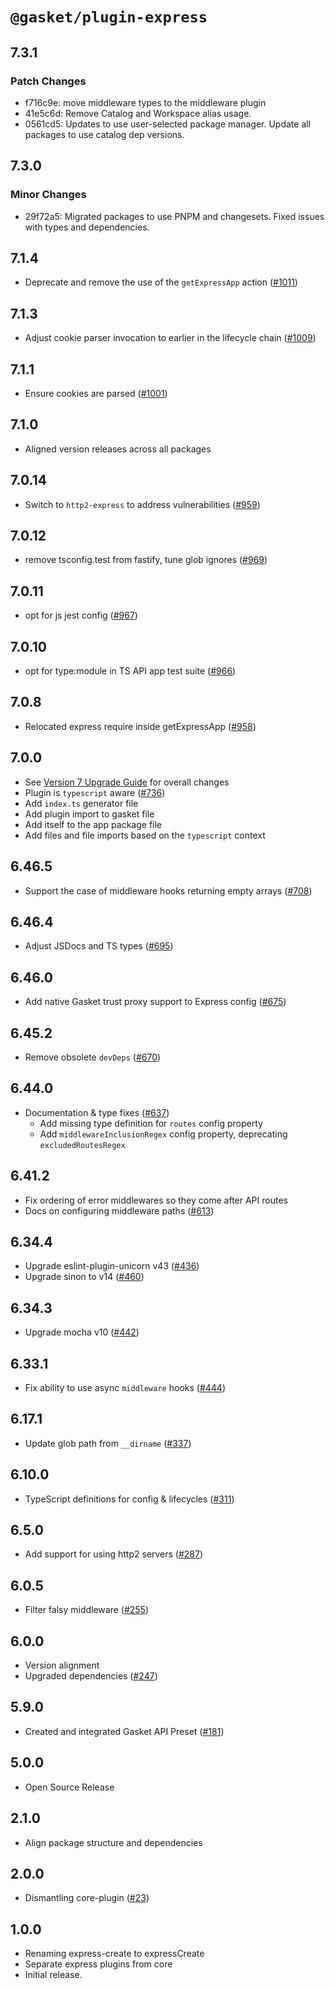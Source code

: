 # `@gasket/plugin-express`

## 7.3.1

### Patch Changes

- f716c9e: move middleware types to the middleware plugin
- 41e5c6d: Remove Catalog and Workspace alias usage.
- 0561cd5: Updates to use user-selected package manager. Update all packages to use catalog dep versions.

## 7.3.0

### Minor Changes

- 29f72a5: Migrated packages to use PNPM and changesets. Fixed issues with types and dependencies.

## 7.1.4

- Deprecate and remove the use of the `getExpressApp` action ([#1011])

## 7.1.3

- Adjust cookie parser invocation to earlier in the lifecycle chain ([#1009])

## 7.1.1

- Ensure cookies are parsed ([#1001])

## 7.1.0

- Aligned version releases across all packages

## 7.0.14

- Switch to `http2-express` to address vulnerabilities ([#959])

## 7.0.12

- remove tsconfig.test from fastify, tune glob ignores ([#969])

## 7.0.11

- opt for js jest config ([#967])

## 7.0.10

- opt for type:module in TS API app test suite ([#966])

## 7.0.8

- Relocated express require inside getExpressApp ([#958])

## 7.0.0

- See [Version 7 Upgrade Guide] for overall changes
- Plugin is `typescript` aware ([#736])
- Add `index.ts` generator file
- Add plugin import to gasket file
- Add itself to the app package file
- Add files and file imports based on the `typescript` context

## 6.46.5

- Support the case of middleware hooks returning empty arrays ([#708])

## 6.46.4

- Adjust JSDocs and TS types ([#695])

## 6.46.0

- Add native Gasket trust proxy support to Express config ([#675])

## 6.45.2

- Remove obsolete `devDeps` ([#670])

## 6.44.0

- Documentation & type fixes ([#637])
  - Add missing type definition for `routes` config property
  - Add `middlewareInclusionRegex` config property, deprecating `excludedRoutesRegex`

## 6.41.2

- Fix ordering of error middlewares so they come after API routes
- Docs on configuring middleware paths ([#613])

## 6.34.4

- Upgrade eslint-plugin-unicorn v43 ([#436])
- Upgrade sinon to v14 ([#460])

## 6.34.3

- Upgrade mocha v10 ([#442])

## 6.33.1

- Fix ability to use async `middleware` hooks ([#444])

## 6.17.1

- Update glob path from `__dirname` ([#337])

## 6.10.0

- TypeScript definitions for config & lifecycles ([#311])

## 6.5.0

- Add support for using http2 servers ([#287])

## 6.0.5

- Filter falsy middleware ([#255])

## 6.0.0

- Version alignment
- Upgraded dependencies ([#247])

## 5.9.0

- Created and integrated Gasket API Preset ([#181])

## 5.0.0

- Open Source Release

## 2.1.0

- Align package structure and dependencies

## 2.0.0

- Dismantling core-plugin ([#23])

## 1.0.0

- Renaming express-create to expressCreate
- Separate express plugins from core
- Initial release.

[Version 7 Upgrade Guide]: /docs/upgrade-to-7.md
[#23]: https://github.com/godaddy/gasket/pull/23
[#181]: https://github.com/godaddy/gasket/pull/181
[#247]: https://github.com/godaddy/gasket/pull/247
[#255]: https://github.com/godaddy/gasket/pull/255
[#287]: https://github.com/godaddy/gasket/pull/287
[#311]: https://github.com/godaddy/gasket/pull/311
[#337]: https://github.com/godaddy/gasket/pull/337
[#436]: https://github.com/godaddy/gasket/pull/436
[#444]: https://github.com/godaddy/gasket/pull/444
[#442]: https://github.com/godaddy/gasket/pull/442
[#460]: https://github.com/godaddy/gasket/pull/460
[#613]: https://github.com/godaddy/gasket/pull/613
[#637]: https://github.com/godaddy/gasket/pull/637
[#670]: https://github.com/godaddy/gasket/pull/670
[#675]: https://github.com/godaddy/gasket/pull/675
[#695]: https://github.com/godaddy/gasket/pull/695
[#708]: https://github.com/godaddy/gasket/pull/708
[#736]: https://github.com/godaddy/gasket/pull/736
[#958]: https://github.com/godaddy/gasket/pull/958
[#966]: https://github.com/godaddy/gasket/pull/966
[#967]: https://github.com/godaddy/gasket/pull/967
[#959]: https://github.com/godaddy/gasket/pull/959
[#969]: https://github.com/godaddy/gasket/pull/969
[#1001]: https://github.com/godaddy/gasket/pull/1001
[#1009]: https://github.com/godaddy/gasket/pull/1009
[#1011]: https://github.com/godaddy/gasket/pull/1011
